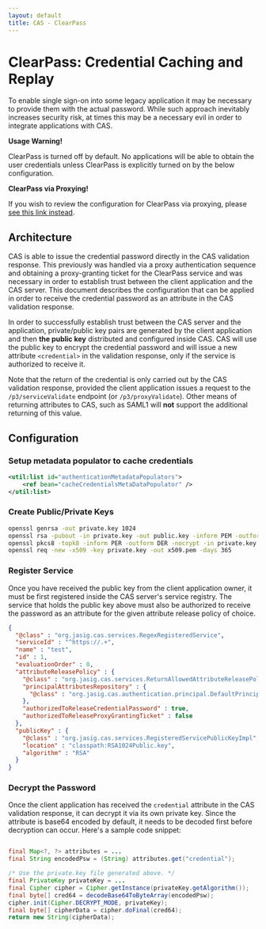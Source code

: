 ```yaml
---
layout: default
title: CAS - ClearPass
---
```


# ClearPass: Credential Caching and Replay
To enable single sign-on into some legacy application it may be necessary to provide them with the actual password.
While such approach inevitably increases security risk, at times this may be a necessary evil in order to integrate
applications with CAS.

<div class="alert alert-warning"><strong>Usage Warning!</strong><p>ClearPass is turned off by default.
No applications will be able to obtain the user credentials unless ClearPass is explicitly turned on by the
below configuration.</p></div>

<div class="alert alert-info"><strong>ClearPass via Proxying!</strong><p>If you wish to review the configuration
for ClearPass via proxying, please <a href="ClearPass-Proxy-Authentication.html">see this link instead</a>.</p></div>

## Architecture
CAS is able to issue the credential password directly in the CAS validation response. This previously was handled
via a proxy authentication sequence and obtaining a proxy-granting ticket for the ClearPass service and was necessary
in order to establish trust between the client application and the CAS server. This document describes the configuration that can be applied in order to receive the credential password as an attribute in the CAS validation response.

In order to successfully establish trust between the
CAS server and the application, private/public key pairs are generated by the client application and then
**the public key** distributed and configured inside CAS. CAS will use the public key to encrypt the credential
password and will issue a new attribute `<credential>` in the validation response, only if the service is authorized to receive it.

Note that the return of the credential is only carried out by the CAS validation response, provided the client
application issues a request to the `/p3/serviceValidate` endpoint  (or `/p3/proxyValidate`). Other means of
returning attributes to CAS, such as SAML1 will **not** support the additional returning of this value.

## Configuration

### Setup metadata populator to cache credentials

```xml
<util:list id="authenticationMetadataPopulators">
    <ref bean="cacheCredentialsMetaDataPopulator" />
</util:list>
```

### Create Public/Private Keys

```bash
openssl genrsa -out private.key 1024
openssl rsa -pubout -in private.key -out public.key -inform PEM -outform DER
openssl pkcs8 -topk8 -inform PER -outform DER -nocrypt -in private.key -out private.p8
openssl req -new -x509 -key private.key -out x509.pem -days 365
```

### Register Service
Once you have received the public key from the client application owner, it must be first
registered inside the CAS server's service registry. The service that holds the public key above must also
be authorized to receive the password
as an attribute for the given attribute release policy of choice.

```json
{
  "@class" : "org.jasig.cas.services.RegexRegisteredService",
  "serviceId" : "^https://.+",
  "name" : "test",
  "id" : 1,
  "evaluationOrder" : 0,
  "attributeReleasePolicy" : {
    "@class" : "org.jasig.cas.services.ReturnAllowedAttributeReleasePolicy",
    "principalAttributesRepository" : {
      "@class" : "org.jasig.cas.authentication.principal.DefaultPrincipalAttributesRepository"
    },
    "authorizedToReleaseCredentialPassword" : true,
    "authorizedToReleaseProxyGrantingTicket" : false
  },
  "publicKey" : {
    "@class" : "org.jasig.cas.services.RegisteredServicePublicKeyImpl",
    "location" : "classpath:RSA1024Public.key",
    "algorithm" : "RSA"
  }
}
```

### Decrypt the Password
Once the client application has received the `credential` attribute in the CAS validation response, it can decrypt
it via its own private key. Since the attribute is base64 encoded by default, it needs to be decoded first before
decryption can occur. Here's a sample code snippet:

```java

final Map<?, ?> attributes = ...
final String encodedPsw = (String) attributes.get("credential");

/* Use the private.key file generated above. */
final PrivateKey privateKey = ...
final Cipher cipher = Cipher.getInstance(privateKey.getAlgorithm());
final byte[] cred64 = decodeBase64ToByteArray(encodedPsw);
cipher.init(Cipher.DECRYPT_MODE, privateKey);
final byte[] cipherData = cipher.doFinal(cred64);
return new String(cipherData);

```
